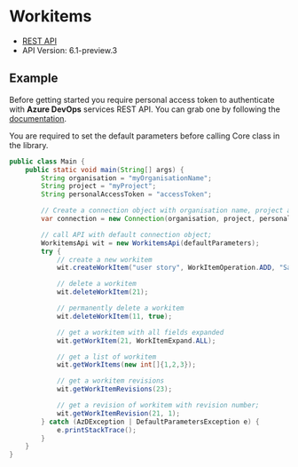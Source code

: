 # Workitems

- [REST API](https://docs.microsoft.com/en-us/rest/api/azure/devops/wit/work%20items/create?view=azure-devops-rest-6.1)
- API Version: 6.1-preview.3

## Example

Before getting started you require personal access token to authenticate with **Azure DevOps** services REST API.
You can grab one by following the [documentation](https://docs.microsoft.com/en-us/azure/devops/organizations/accounts/use-personal-access-tokens-to-authenticate?WT.mc_id=docs-github-dbrown&view=azure-devops&tabs=preview-page).

You are required to set the default parameters before calling Core class in the library.

```java
public class Main {
    public static void main(String[] args) {
        String organisation = "myOrganisationName";
        String project = "myProject";
        String personalAccessToken = "accessToken";

        // Create a connection object with organisation name, project and personal access token.
        var connection = new Connection(organisation, project, personalAccessToken);

        // call API with default connection object;
        WorkitemsApi wit = new WorkitemsApi(defaultParameters);
        try {
            // create a new workitem
            wit.createWorkItem("user story", WorkItemOperation.ADD, "Sample user story");

            // delete a workitem
            wit.deleteWorkItem(21);

            // permanently delete a workitem
            wit.deleteWorkItem(11, true);

            // get a workitem with all fields expanded
            wit.getWorkItem(21, WorkItemExpand.ALL);

            // get a list of workitem
            wit.getWorkItems(new int[]{1,2,3});

            // get a workitem revisions
            wit.getWorkItemRevisions(23);

            // get a revision of workitem with revision number;
            wit.getWorkItemRevision(21, 1);
        } catch (AzDException | DefaultParametersException e) {
            e.printStackTrace();
        }
    }
}
```